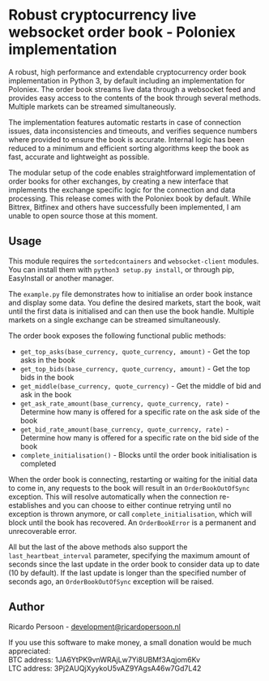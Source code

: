 Robust cryptocurrency live websocket order book - Poloniex implementation
=========================================================================

A robust, high performance and extendable cryptocurrency order book implementation in Python 3, by default including an implementation for Poloniex. The order book streams live data through a websocket feed and provides easy access to the contents of the book through several methods. Multiple markets can be streamed simultaneously.

The implementation features automatic restarts in case of connection issues, data inconsistencies and timeouts, and verifies sequence numbers where provided to ensure the book is accurate. Internal logic has been reduced to a minimum and efficient sorting algorithms keep the book as fast, accurate and lightweight as possible.

The modular setup of the code enables straightforward implementation of order books for other exchanges, by creating a new interface that implements the exchange specific logic for the connection and data processing. This release comes with the Poloniex book by default. While Bittrex, Bitfinex and others have successfully been implemented, I am unable to open source those at this moment.

Usage
-----
This module requires the ``sortedcontainers`` and ``websocket-client`` modules. You can install them with ``python3 setup.py install``, or through pip, EasyInstall or another manager.

The ``example.py`` file demonstrates how to initialise an order book instance and display some data. You define the desired markets, start the book, wait until the first data is initialised and can then use the book handle. Multiple markets on a single exchange can be streamed simultaneously.

The order book exposes the following functional public methods:
* ``get_top_asks(base_currency, quote_currency, amount)`` - Get the top asks in the book
* ``get_top_bids(base_currency, quote_currency, amount)`` - Get the top bids in the book
* ``get_middle(base_currency, quote_currency)`` - Get the middle of bid and ask in the book
* ``get_ask_rate_amount(base_currency, quote_currency, rate)`` - Determine how many is offered for a specific rate on the ask side of the book
* ``get_bid_rate_amount(base_currency, quote_currency, rate)`` - Determine how many is offered for a specific rate on the bid side of the book
* ``complete_initialisation()`` - Blocks until the order book initialisation is completed

When the order book is connecting, restarting or waiting for the initial data to come in, any requests to the book will result in an ``OrderBookOutOfSync`` exception. This will resolve automatically when the connection re-establishes and you can choose to either continue retrying until no exception is thrown anymore, or call ``complete_initialisation``, which will block until the book has recovered. An ``OrderBookError`` is a permanent and unrecoverable error.

All but the last of the above methods also support the ``last_heartbeat_interval`` parameter, specifying the maximum amount of seconds since the last update in the order book to consider data up to date (10 by default). If the last update is longer than the specified number of seconds ago, an ``OrderBookOutOfSync`` exception will be raised.

Author
------
Ricardo Persoon - development@ricardopersoon.nl

If you use this software to make money, a small donation would be much appreciated: \
BTC address: 1JA6YtPK9vnWRAjLw7Yi8UBMf3Aqjom6Kv \
LTC address: 3Pj2AUQjXyykoU5vAZ9YAgsA46w7Gd7L42
